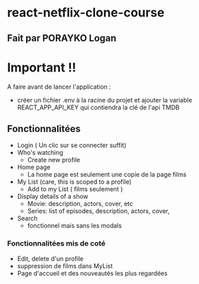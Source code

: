 # react-netflix-clone-course
## Fait par PORAYKO Logan

# Important !!

A faire avant de lancer l'application :
- créer un fichier .env à la racine du projet et ajouter la variable REACT_APP_API_KEY qui contiendra la clé de l'api TMDB

## Fonctionnalitées

-   Login ( Un clic sur se connecter suffit)
-   Who's watching
    -   Create new profile
-   Home page
    -   La home page est seulement une copie de la page films
-   My List (care, this is scoped to a profile)
    -   Add to my List ( films seulement )
-   Display details of a show
    -   Movie: description, actors, cover, etc
    -   Series: list of episodes, description, actors, cover,
-   Search
    - fonctionnel mais sans les modals

### Fonctionnalitées mis de coté

- Edit, delete d'un profile
- suppression de films dans MyList
- Page d'accueil et des nouveautés les plus regardées
